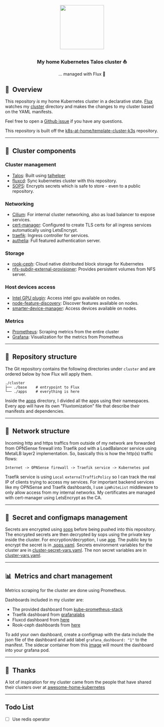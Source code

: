 <div align="center">

<img src="https://camo.githubusercontent.com/5b298bf6b0596795602bd771c5bddbb963e83e0f/68747470733a2f2f692e696d6775722e636f6d2f7031527a586a512e706e67" align="center" width="144px" height="144px"/>

### My home Kubernetes Talos cluster :sailboat:

... managed with Flux :robot:

</div>

## :book:&nbsp; Overview

This repository _is_ my home Kubernetes cluster in a declarative state.
[Flux](https://github.com/fluxcd/flux2) watches my [cluster](./cluster/) directory and makes the changes to my cluster based on the YAML manifests.

Feel free to open a [Github issue](https://github.com/budimanjojo/home-cluster/issues/new/choose) if you have any questions.

This repository is built off the [k8s-at-home/template-cluster-k3s](https://github.com/k8s-at-home/template-cluster-k3s) repository.

---

## :art:&nbsp; Cluster components

### Cluster management

- [Talos](https://www.talos.dev): Built using [talhelper](https://github.com/budimanjojo/talhelper)
- [fluxcd](https://fluxcd.io/): Sync kubernetes cluster with this repository.
- [SOPS](https://toolkit.fluxcd.io/guides/mozilla-sops/): Encrypts secrets which is safe to store - even to a public repository.

### Networking

- [Cilium](https://cilium.io): For internal cluster networking, also as load balancer to expose services.
- [cert-manager](https://cert-manager.io/docs/): Configured to create TLS certs for all ingress services automatically using LetsEncrypt.
- [traefik](https://github.com/traefik/traefik): Ingress controller for services.
- [authelia](https://www.authelia.com/): Full featured authentication server.

### Storage

- [rook-ceph](https://rook.io): Cloud native distributed block storage for Kubernetes
- [nfs-subdir-external-provisioner](https://github.com/kubernetes-sigs/nfs-subdir-external-provisioner): Provides persistent volumes from NFS server.

### Host devices access

- [Intel GPU plugin](https://github.com/intel/intel-device-plugins-for-kubernetes): Access intel gpu available on nodes.
- [node-feature-discovery](https://github.com/kubernetes-sigs/node-feature-discovery): Discover features available on nodes.
- [smarter-device-manager](https://gitlab.com/arm-research/smarter/smarter-device-manager): Access devices available on nodes.

### Metrics

- [Prometheus](https://prometheus.io/): Scraping metrics from the entire cluster
- [Grafana](https://grafana.com): Visualization for the metrics from Prometheus

---

## :open_file_folder:&nbsp; Repository structure

The Git repository contains the following directories under `cluster` and are ordered below by how Flux will apply them.

```
./cluster
├── ./base    # entrypoint to Flux
└── ./apps    # everything is here
```

Inside the [apps](./cluster/apps/) directory, I divided all the apps using their namespaces.
Every app will have its own "Fluxtomization" file that describe their manifests and dependencies.

---

## :satellite:&nbsp; Network structure

Incoming http and https traffics from outside of my network are forwarded from OPNSense firewall into Traefik pod with a LoadBalancer service using MetalLB layer2 implementation.
So, basically this is how the http(s) traffic flows:
```
Internet -> OPNSense firewall -> Traefik service -> Kubernetes pod
```
Traefik service is using `Local` `externalTrafficPolicy` so I can track the real IP of clients trying to access my services.
For important backend services like my OPNSense and Traefik dashboards, I use `ipWhiteList` middleware to only allow access from my internal networks.
My certificates are managed with cert-manager using LetsEncrypt as the CA.

---

## :lock_with_ink_pen:&nbsp; Secret and configmaps management

Secrets are encrypted using [sops](https://github.com/mozilla/sops) before being pushed into this repository.
The encrypted secrets are then decrypted by sops using the private key inside the cluster.
For encryption/decryption, I use [age](https://github.com/FiloSottile/age).
The public key to encrypt the secret is in [.sops.yaml](.sops.yaml).
Secrets environment variables for the cluster are in [cluster-secret-vars.yaml](.cluster/base/cluster-secret-vars.yaml).
The non secret variables are in [cluster-vars.yaml](.cluster/base/cluster-vars.yaml).

---

## :bar_chart:&nbsp; Metrics and chart management

Metrics scraping for the cluster are done using Prometheus.

Dashboards included in my cluster are:

- The provided dashboard from [kube-prometheus-stack](https://github.com/prometheus-community/helm-charts/tree/main/charts/kube-prometheus-stack)
- Traefik dashboard from [grafanalabs](https://grafana.com/grafana/dashboards/12250)
- Fluxcd dashboard from [here](https://github.com/fluxcd/flux2/tree/main/manifests/monitoring/grafana/dashboards)
- Rook-ceph dashboards from [here](https://www.rook.io/docs/rook/v1.10/Storage-Configuration/Monitoring/ceph-monitoring/?h=grafana#grafana-dashboards)

To add your own dashboard, create a configmap with the data include the json file of the dashboard and add label `grafana_dashboard: "1"` to the manifest.
The sidecar container from this [image](https://github.com/kiwigrid/k8s-sidecar) will mount the dashboard into your grafana pod.

---

## :handshake:&nbsp; Thanks

A lot of inspiration for my cluster came from the people that have shared their clusters over at [awesome-home-kubernetes](https://github.com/k8s-at-home/awesome-home-kubernetes)

---

## Todo List

- [ ] Use redis operator
